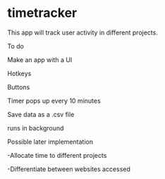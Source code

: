 # timetracker

This app will track user activity in different projects. 

To do

Make an app with a UI

Hotkeys

Buttons

Timer pops up every 10 minutes

Save data as a .csv file

runs in background

Possible later implementation

-Allocate time to different projects

-Differentiate between websites accessed
